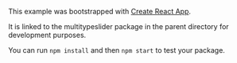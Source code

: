 This example was bootstrapped with [Create React App](https://github.com/facebook/create-react-app).

It is linked to the multitypeslider package in the parent directory for development purposes.

You can run `npm install` and then `npm start` to test your package.
